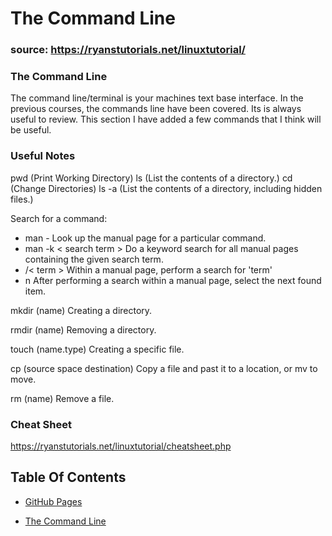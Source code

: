 # The Command Line

### source: <https://ryanstutorials.net/linuxtutorial/>

### The Command Line

The command line/terminal is your machines text base interface. In the previous courses, the commands line have been covered. Its is always useful to review. This section I have added a few commands that I think will be useful. 

### Useful Notes

pwd (Print Working Directory) 
ls (List the contents of a directory.)
cd (Change Directories)
ls -a (List the contents of a directory, including hidden files.)

Search for a command:
- man - 
Look up the manual page for a particular command.
- man -k  < search term >
Do a keyword search for all manual pages containing the given search term.
- /< term >
Within a manual page, perform a search for 'term'
- n
After performing a search within a manual page, select the next found item.

mkdir (name) Creating a directory.

rmdir (name) Removing a directory.

touch (name.type) Creating a specific file.

cp (source space destination) Copy a file and past it to a location, or mv to move.

rm (name) Remove a file.


### Cheat Sheet
https://ryanstutorials.net/linuxtutorial/cheatsheet.php

## Table Of Contents

- [GitHub Pages](https://github.com/harfrancois/401-reeading-notes)

- [The Command Line](./terminal.md)
